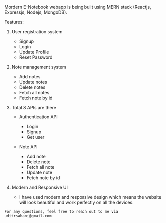 Mordern E-Notebook webapp is being built using MERN stack (Reactjs, Expressjs, Nodejs, MongoDB).

Features:
1. User registration system
   * Signup
   * Login
   * Update Profile
   * Reset Password

2. Note management system
   * Add notes
   * Update notes
   * Delete notes
   * Fetch all notes
   * Fetch note by id

3. Total 8 APIs are there
   * Authentication API
      * Login
      * Signup
      * Get user
    
   * Note API
      * Add note
      * Delete note
      * Fetch all note
      * Update note
      * Fetch note by id
   
  4. Modern and Responsive UI
      * I have used modern and responsive design which means the website will look beautiful and work perfectly on all the devices.
    
    For any questions, feel free to reach out to me via uditrsahani@gmail.com
